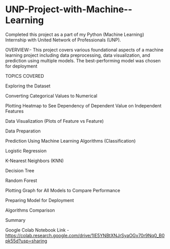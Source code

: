 # UNP-Project-with-Machine--Learning
Completed this project as a part of my Python (Machine Learning) Internship with United Network of Professionals (UNP).

OVERVIEW:- This project covers various foundational aspects of a machine learning project including data preprocessing, data visualization, and prediction using multiple models. The best-performing model was chosen for deployment

TOPICS COVERED

Exploring the Dataset

Converting Categorical Values to Numerical

Plotting Heatmap to See Dependency of Dependent Value on Independent Features

Data Visualization (Plots of Feature vs Feature)

Data Preparation

Prediction Using Machine Learning Algorithms (Classification)

Logistic Regression

K-Nearest Neighbors (KNN)

Decision Tree

Random Forest

Plotting Graph for All Models to Compare Performance

Preparing Model for Deployment

Algorithms Comparison

 Summary

 
 Google Colab Notebook Link -https://colab.research.google.com/drive/1lE5YNBtXNJrSyaOGv70r9Nq0_B0pk55d?usp=sharing

